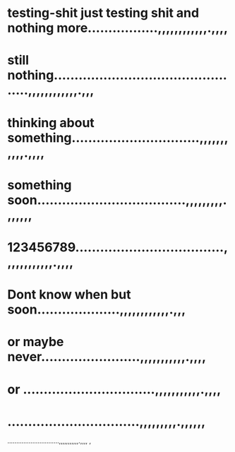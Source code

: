 # testing-shit just testing shit and  nothing more.................,,,,,,,,,,,,.,,,,
# still nothing...............................................,,,,,,,,,,,,.,,,
# thinking about something...............................,,,,,,,,,,,.,,,,
# something soon....................................,,,,,,,,,.,,,,,,
# 123456789....................................,,,,,,,,,,,,.,,,,
# Dont know when but soon....................,,,,,,,,,,,,.,,,
# or maybe never........................,,,,,,,,,,,.,,,,
# or ................................,,,,,,,,,,,.,,,,
# ................................,,,,,,,,,.,,,,,,
.............................,,,,,,,,,,,.,,,,
,
